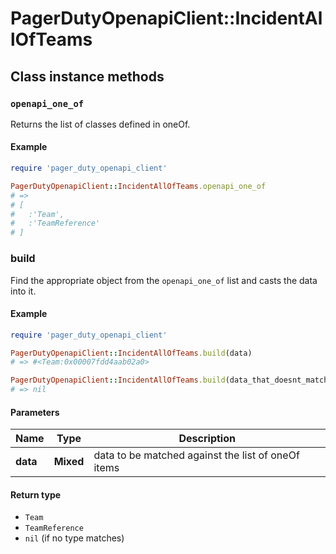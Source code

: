 # PagerDutyOpenapiClient::IncidentAllOfTeams

## Class instance methods

### `openapi_one_of`

Returns the list of classes defined in oneOf.

#### Example

```ruby
require 'pager_duty_openapi_client'

PagerDutyOpenapiClient::IncidentAllOfTeams.openapi_one_of
# =>
# [
#   :'Team',
#   :'TeamReference'
# ]
```

### build

Find the appropriate object from the `openapi_one_of` list and casts the data into it.

#### Example

```ruby
require 'pager_duty_openapi_client'

PagerDutyOpenapiClient::IncidentAllOfTeams.build(data)
# => #<Team:0x00007fdd4aab02a0>

PagerDutyOpenapiClient::IncidentAllOfTeams.build(data_that_doesnt_match)
# => nil
```

#### Parameters

| Name | Type | Description |
| ---- | ---- | ----------- |
| **data** | **Mixed** | data to be matched against the list of oneOf items |

#### Return type

- `Team`
- `TeamReference`
- `nil` (if no type matches)

